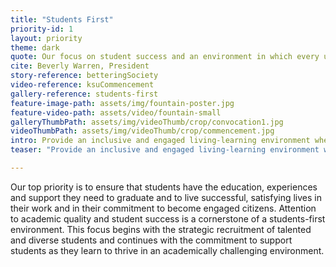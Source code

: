 ```yaml
---
title: "Students First"
priority-id: 1
layout: priority
theme: dark
quote: Our focus on student success and an environment in which every university decision is made relative to its impact on students has resulted in improvements in retention and graduation rates and greater student engagement in high-impact experiences.
cite: Beverly Warren, President
story-reference: betteringSociety
video-reference: ksuCommencement
gallery-reference: students-first
feature-image-path: assets/img/fountain-poster.jpg
feature-video-path: assets/video/fountain-small
galleryThumbPath: assets/img/videoThumb/crop/convocation1.jpg
videoThumbPath: assets/img/videoThumb/crop/commencement.jpg
intro: Provide an inclusive and engaged living-learning environment where all students thrive and graduate as informed citizens committed to a life of impact
teaser: "Provide an inclusive and engaged living-learning environment where all students thrive and graduate as informed citizens committed to a life of impact"

---
```


Our top priority is to ensure that students have the education, experiences and support they need to graduate and to live successful, satisfying lives in their work and in their commitment to become engaged citizens. Attention to academic quality and student success is a cornerstone of a students-first environment. This focus begins with the strategic recruitment of talented and diverse students and continues with the commitment to support students as they learn to thrive in an academically challenging environment.
